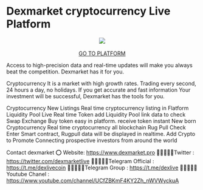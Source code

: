 # Dexmarket cryptocurrency Live Platform

<div align="center"><img src="https://dexmarket.pro/swapexchange/assets/img/artlogo.png" /><br />
</div>
<div align="center"><br />
<a href="https://www.dexmarket.co/" target="_blank">GO TO PLATFORM</a></div>

Access to high-precision data and real-time updates will make you always beat the competition. Dexmarket has it for you.

Cryptocurrency It is a market with high growth rates. Trading every second, 24 hours a day, no holidays. If you get accurate and fast information Your investment will be successful, Dexmarket has the tools for you.

Cryptocurrency New Listings
Real time cryptocurrency listing in Flatform
Liquidity Pool Live
Real time Token add Liquidity Pool  link data to check
Swap Exchange
Buy token easy in platform. receive token instant
New born Cryptocurrency
Real time cryptocurrency all blockchain
Rug Pull Check
Enter Smart contract, Rugpull data will be displayed in realtime.
Add Crypto to Promote
Connecting prospective investors from around the world

Contact dexmarket 
⭕ Website: https://www.dexmarket.pro
👨🏿‍🤝‍👨🏿Twitter : https://twitter.com/dexmarketlive
👨🏿‍🤝‍👨🏿Telegram Official : https://t.me/dexlivecoin
👨🏿‍🤝‍👨🏿Telegram Group : https://t.me/dexlive
👨🏿‍🤝‍👨🏿Youtube Chanel : https://www.youtube.com/channel/UCfZBKmF4KY2Zh_nWVWyckuA
